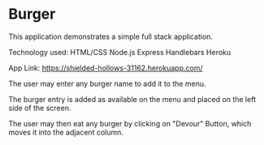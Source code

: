 # Burger

This application demonstrates a simple full stack application.

Technology used: HTML/CSS
Node.js
Express 
Handlebars
Heroku 

App Link: https://shielded-hollows-31162.herokuapp.com/ 

The user may enter any burger name to add it to the menu. 

The burger entry is added as available on the menu and placed on the left side of the screen. 

The user may then eat any burger by clicking on "Devour" Button, which moves it into the adjacent column.